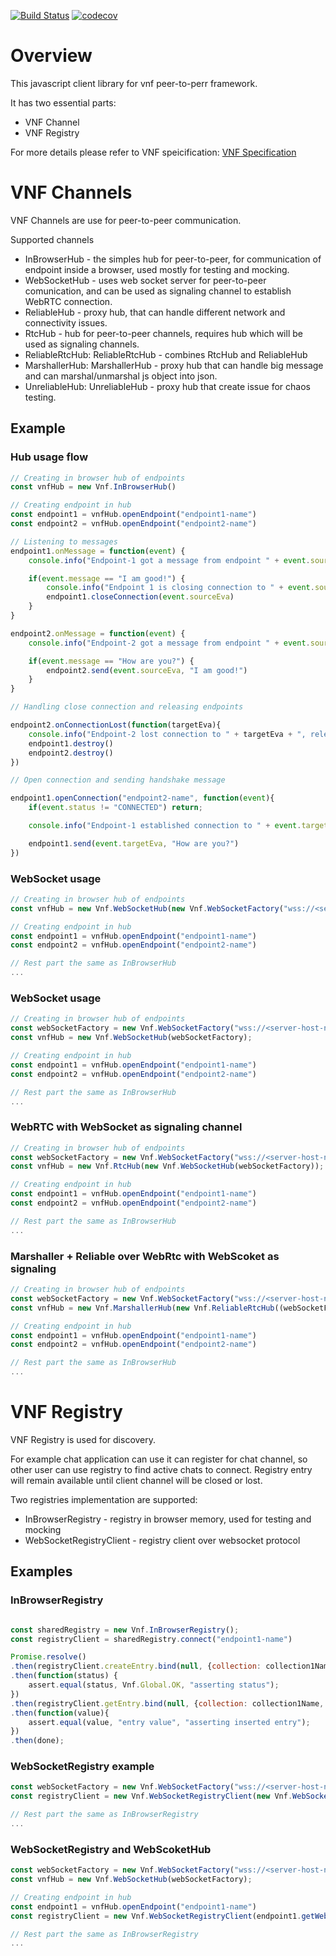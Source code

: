 [![Build Status](https://api.travis-ci.org/amidukr/virtual-network-framework-js.svg?branch=master)](https://travis-ci.org/amidukr/virtual-network-framework-js)
[![codecov](https://codecov.io/gh/amidukr/virtual-network-framework-js/branch/master/graph/badge.svg)](https://codecov.io/gh/amidukr/virtual-network-framework-js)

# Overview

This javascript client library for vnf peer-to-perr framework.

It has two essential parts:
- VNF Channel
- VNF Registry

For more details please refer to VNF speicification:
[VNF Specification](./docs/amid-ukr-vnf.pdf)

# VNF Channels

VNF Channels are use for peer-to-peer communication.

Supported channels

- InBrowserHub - the simples hub for peer-to-peer, for communication of endpoint inside a browser, used mostly for testing and mocking.
- WebSocketHub - uses web socket server for peer-to-peer comunication, and can be used as signaling channel to establish WebRTC connection.
- ReliableHub - proxy hub, that can handle different network and connectivity issues.
- RtcHub - hub for peer-to-peer channels, requires hub which will be used as signaling channels. 
- ReliableRtcHub: ReliableRtcHub - combines RtcHub and ReliableHub
- MarshallerHub: MarshallerHub - proxy hub that can handle big message and can marshal/unmarshal js object into json.
- UnreliableHub: UnreliableHub - proxy hub that create issue for chaos testing.

## Example

### Hub usage flow

```js
// Creating in browser hub of endpoints
const vnfHub = new Vnf.InBrowserHub()

// Creating endpoint in hub
const endpoint1 = vnfHub.openEndpoint("endpoint1-name")
const endpoint2 = vnfHub.openEndpoint("endpoint2-name")

// Listening to messages
endpoint1.onMessage = function(event) {
    console.info("Endpoint-1 got a message from endpoint " + event.sourceEva + ", message is: " + event.message)

    if(event.message == "I am good!") {
        console.info("Endpoint 1 is closing connection to " + event.sourceEva)
        endpoint1.closeConnection(event.sourceEva)
    }
}

endpoint2.onMessage = function(event) {
    console.info("Endpoint-2 got a message from endpoint " + event.sourceEva + ", message is: " + event.message)

    if(event.message == "How are you?") {
        endpoint2.send(event.sourceEva, "I am good!")
    }
}

// Handling close connection and releasing endpoints

endpoint2.onConnectionLost(function(targetEva){
    console.info("Endpoint-2 lost connection to " + targetEva + ", releasing endpoints")
    endpoint1.destroy()
    endpoint2.destroy()
})

// Open connection and sending handshake message

endpoint1.openConnection("endpoint2-name", function(event){
    if(event.status != "CONNECTED") return;

    console.info("Endpoint-1 established connection to " + event.targetEva + ", status is: " + event.status)

    endpoint1.send(event.targetEva, "How are you?")
})


```

### WebSocket usage

```js
// Creating in browser hub of endpoints
const vnfHub = new Vnf.WebSocketHub(new Vnf.WebSocketFactory("wss://<server-host-name>/webbroker/vnf-ws"));

// Creating endpoint in hub
const endpoint1 = vnfHub.openEndpoint("endpoint1-name")
const endpoint2 = vnfHub.openEndpoint("endpoint2-name")

// Rest part the same as InBrowserHub
...

```

### WebSocket usage

```js
// Creating in browser hub of endpoints
const webSocketFactory = new Vnf.WebSocketFactory("wss://<server-host-name>/webbroker/vnf-ws")
const vnfHub = new Vnf.WebSocketHub(webSocketFactory);

// Creating endpoint in hub
const endpoint1 = vnfHub.openEndpoint("endpoint1-name")
const endpoint2 = vnfHub.openEndpoint("endpoint2-name")

// Rest part the same as InBrowserHub
...

```
### WebRTC with WebSocket as signaling channel

```js
// Creating in browser hub of endpoints
const webSocketFactory = new Vnf.WebSocketFactory("wss://<server-host-name>/webbroker/vnf-ws")
const vnfHub = new Vnf.RtcHub(new Vnf.WebSocketHub(webSocketFactory));

// Creating endpoint in hub
const endpoint1 = vnfHub.openEndpoint("endpoint1-name")
const endpoint2 = vnfHub.openEndpoint("endpoint2-name")

// Rest part the same as InBrowserHub
...

```

### Marshaller + Reliable over WebRtc with WebScoket as signaling

```js
// Creating in browser hub of endpoints
const webSocketFactory = new Vnf.WebSocketFactory("wss://<server-host-name>/webbroker/vnf-ws")
const vnfHub = new Vnf.MarshallerHub(new Vnf.ReliableRtcHub((webSocketFactory)));

// Creating endpoint in hub
const endpoint1 = vnfHub.openEndpoint("endpoint1-name")
const endpoint2 = vnfHub.openEndpoint("endpoint2-name")

// Rest part the same as InBrowserHub
...

```

# VNF Registry

VNF Registry is used for discovery.

For example chat application can use it can register for chat channel, so other user can use registry to find active chats to connect. Registry entry will remain available until client channel will be closed or lost.

Two registries implementation are supported:
- InBrowserRegistry - registry in browser memory, used for testing and mocking
- WebSocketRegistryClient - registry client over websocket protocol

## Examples

### InBrowserRegistry

```js

const sharedRegistry = new Vnf.InBrowserRegistry();
const registryClient = sharedRegistry.connect("endpoint1-name")

Promise.resolve()
.then(registryClient.createEntry.bind(null, {collection: collection1Name, name:"entry1"}, "entry value"))
.then(function(status) {
    assert.equal(status, Vnf.Global.OK, "asserting status");
})
.then(registryClient.getEntry.bind(null, {collection: collection1Name, name:"entry1"}))
.then(function(value){
    assert.equal(value, "entry value", "asserting inserted entry");
})
.then(done);
```

### WebSocketRegistry example
```js
const webSocketFactory = new Vnf.WebSocketFactory("wss://<server-host-name>/webbroker/vnf-ws")
const registryClient = new Vnf.WebSocketRegistryClient(new Vnf.WebSocketRpc(eva, webSocketFactory))

// Rest part the same as InBrowserRegistry
...

```

### WebSocketRegistry and WebScoketHub
```js
const webSocketFactory = new Vnf.WebSocketFactory("wss://<server-host-name>/webbroker/vnf-ws")
const vnfHub = new Vnf.WebSocketHub(webSocketFactory);

// Creating endpoint in hub
const endpoint1 = vnfHub.openEndpoint("endpoint1-name")
const registryClient = new Vnf.WebSocketRegistryClient(endpoint1.getWebSocketRpc())

// Rest part the same as InBrowserRegistry
...

```